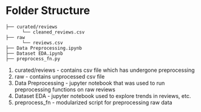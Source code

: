 # Folder Structure

```
├── curated/reviews
      └── cleaned_reviews.csv
├── raw
      └── reviews.csv 
├── Data Preprocessing.ipynb 
├── Dataset EDA.ipynb 
├── preprocess_fn.py 
```

1. curated/reviews - contains csv file which has undergone preprocessing
2. raw - contains unprocessed csv file
3. Data Preprocessing - jupyter notebook that was used to run preprocessing functions on raw reviews
4. Dataset EDA - jupyter notebook used to explore trends in reviews, etc.
5. preprocess_fn - modularized script for preprocessing raw data
